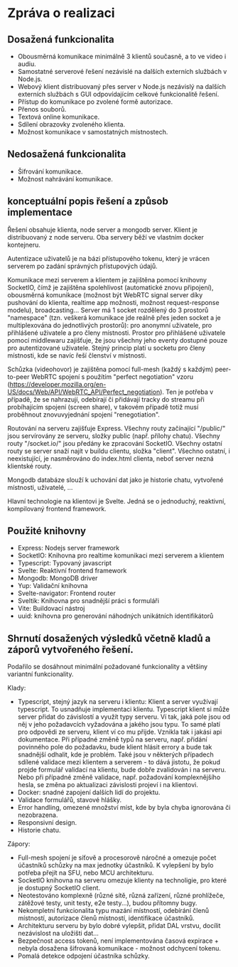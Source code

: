 # Zpráva o realizaci

## Dosažená funkcionalita

- Obousměrná komunikace minimálně 3 klientů současně, a to ve video i audiu.
- Samostatné serverové řešení nezávislé na dalších externích službách v Node.js.
- Webový klient distribuovaný přes server v Node.js nezávislý na dalších externích službách s GUI odpovídajícím celkové funkcionalitě řešení.
- Přístup do komunikace po zvolené formě autorizace.
- Přenos souborů.
- Textová online komunikace.
- Sdílení obrazovky zvoleného klienta.
- Možnost komunikace v samostatných místnostech.

## Nedosažená funkcionalita

- Šifrování komunikace.
- Možnost nahrávání komunikace.

## konceptuální popis řešení a způsob implementace

Řešení obsahuje klienta, node server a mongodb server. Klient je distribuovaný z node serveru. Oba servery běží ve vlastním docker kontejneru. 

Autentizace uživatelů je na bázi přístupového tokenu, který je vrácen serverem po zadání správných přístupových údajů.

Komunikace mezi serverem a klientem je zajištěna pomocí knihovny SocketIO, čímž je zajištěna spolehlivost (automatické znovu připojení), obousměrná komunikace (možnost být WebRTC signal server díky pushování do klienta, realtime app možnosti, možnost request-response modelu), broadcasting... Server má 1 socket rozdělený do 3 prostorů "namespace" (tzn. veškerá komunikace jde reálně přes jeden socket a je multiplexována do jednotlivých prostorů): pro anonymní uživatele, pro přihlášené uživatele a pro členy místnosti. Prostor pro přihlášené uživatele pomocí middlewaru zajišťuje, že jsou všechny jeho eventy dostupné pouze pro autentizované uživatele. Stejný princip platí u socketu pro členy místnosti, kde se navíc řeší členství v místnosti.  

Schůzka (videohovor) je zajištěna pomocí full-mesh (každý s každým) peer-to-peer WebRTC spojení s použítím "perfect negotiation" vzoru (https://developer.mozilla.org/en-US/docs/Web/API/WebRTC_API/Perfect_negotiation). Ten je potřeba v případě, že se nahrazují, odebírají či přidávají tracky do streamu při probíhajícím spojení (screen share), v takovém případě totiž musí proběhnout znovuvyjednání spojení "renegotiation".

Routování na serveru zajišťuje Express. Všechny routy začínající "/public/" jsou servírovány ze serveru, složky public (např. přílohy chatu). Všechny routy "/socket.io/" jsou předány ke zpracování SocketIO. Všechny ostatní routy se server snaží najít v buildu clientu, složka "client". Všechno ostatní, i neexistující, je nasměrováno do index.html clienta, neboť server nezná klientské routy. 

Mongodb databáze slouží k uchování dat jako je historie chatu, vytvořené místnosti, uživatelé, ...

Hlavní technologie na klientovi je Svelte. Jedná se o jednoduchý, reaktivní, kompilovaný frontend framework.

## Použité knihovny

- Express: Nodejs server framework
- SocketIO: Knihovna pro realtime komunikaci mezi serverem a klientem
- Typescript: Typovaný javascript
- Svelte: Reaktivní frontend framework
- Mongodb: MongoDB driver
- Yup: Validační knihovna
- Svelte-navigator: Frontend router 
- Sveltik: Knihovna pro snadnější práci s formuláři
- Vite: Buildovací nástroj
- uuid: knihovna pro generování náhodných unikátních identifikátorů

## Shrnutí dosažených výsledků včetně kladů a záporů vytvořeného řešení.

Podařilo se dosáhnout minimální požadované funkcionality a většiny variantní funkcionality.

Klady:
- Typescript, stejný jazyk na serveru i klientu: Klient a server využívají typescript. To usnadňuje implementaci klientu. Typescript klient si může server přidat do závislostí a využít typy serveru. Ví tak, jaká pole jsou od něj v jeho požadavcích vyžadována a jakého jsou typu. To samé platí pro odpovědi ze serveru, klient ví co mu přijde. Vznikla tak i jakási api dokumentace. Při případné změně typů na serveru, např. přidání povinného pole do požadavku, bude klient hlásit errory a bude tak snadnější odhalit, kde je problém. Také jsou v některých případech sdílené validace mezi klientem a serverem - to dává jistotu, že pokud projde formulář validací na klientu, bude dobře zvalidován i na serveru. Nebo při případné změně validace, např. požadování komplexnějšího hesla, se změna po aktualizaci závislosti projeví i na klientovi.
- Docker: snadné zapojení dalších lidí do projektu. 
- Validace formulářů, stavové hlášky.
- Error handling, omezené množství míst, kde by byla chyba ignorována či nezobrazena.
- Responsivní design.
- Historie chatu.

Zápory:
- Full-mesh spojení je síťově a procesorově náročné a omezuje počet účastníků schůzky na max jednotky účastníků. K vylepšení by bylo potřeba přejít na SFU, nebo MCU architekturu.
- SocketIO knihovna na serveru omezuje klienty na technoligie, pro které je dostupný SocketIO client.
- Neotestováno komplexně (různé sítě, různá zařízení, různé prohlížeče, zátěžové testy, unit testy, e2e testy...), budou přítomny bugy.
- Nekompletní funkcionalita typu mazání místností, odebírání členů místností, autorizace členů místností, identifikace účastníků.
- Architekturu serveru by bylo dobré vylepšit, přidat DAL vrstvu, docílit nezávislost na uložišti dat...
- Bezpečnost access tokenů, není implementována časová expirace + nebyla dosažena šifrovaná komunikace - možnost odchycení tokenu.
- Pomalá detekce odpojení účastníka schůzky.
